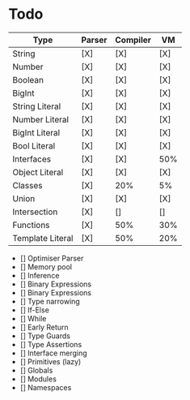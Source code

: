 # Todo

| Type             | Parser | Compiler | VM  |
|------------------|--------|----------|-----|
| String           | [X]    | [X]      | [X] |
| Number           | [X]    | [X]      | [X] |
| Boolean          | [X]    | [X]      | [X] |
| BigInt           | [X]    | [X]      | [X] |
| String Literal   | [X]    | [X]      | [X] |
| Number Literal   | [X]    | [X]      | [X] |
| BigInt Literal   | [X]    | [X]      | [X] |
| Bool Literal     | [X]    | [X]      | [X] |
| Interfaces       | [X]    | [X]      | 50% |
| Object Literal   | [X]    | [X]      | [X] |
| Classes          | [X]    | 20%      | 5%  |
| Union            | [X]    | [X]      | [X] |
| Intersection     | [X]    | []       | []  |
| Functions        | [X]    | 50%      | 30% |
| Template Literal | [X]    | 50%      | 20% |

- [] Optimiser Parser
 - [] Memory pool
- [] Inference
 - [] Binary Expressions
 - [] Binary Expressions
- [] Type narrowing
 - [] If-Else 
 - [] While 
 - [] Early Return 
- [] Type Guards
- [] Type Assertions
- [] Interface merging
 - [] Primitives (lazy)
- [] Globals
- [] Modules
- [] Namespaces

